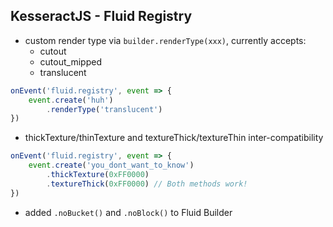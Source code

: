## KesseractJS - Fluid Registry

- custom render type via `builder.renderType(xxx)`, currently accepts:
    - cutout
    - cutout_mipped
    - translucent
```js
onEvent('fluid.registry', event => {
    event.create('huh')
        .renderType('translucent')
})
```
- thickTexture/thinTexture and textureThick/textureThin inter-compatibility

```js
onEvent('fluid.registry', event => {
    event.create('you_dont_want_to_know')
        .thickTexture(0xFF0000)
        .textureThick(0xFF0000) // Both methods work!
})
```

- added `.noBucket()` and `.noBlock()` to Fluid Builder
